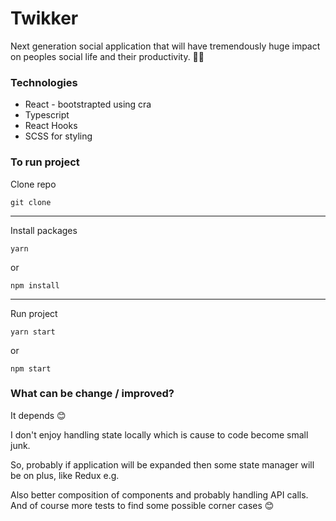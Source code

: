 # Twikker

Next generation social application that will have tremendously huge impact on peoples social life and their productivity. 🤞🏻

### Technologies

- React - bootstrapted using cra
- Typescript
- React Hooks
- SCSS for styling

### To run project

Clone repo

```
git clone
```

---

Install packages

```
yarn
```

or

```
npm install
```

---

Run project

```
yarn start
```

or

```
npm start
```

### What can be change / improved?

It depends 😊

I don't enjoy handling state locally which is cause to code become small junk.

So, probably if application will be expanded then some state manager will be on plus, like Redux e.g.

Also better composition of components and probably handling API calls. And of course more tests to find some possible corner cases 😊

